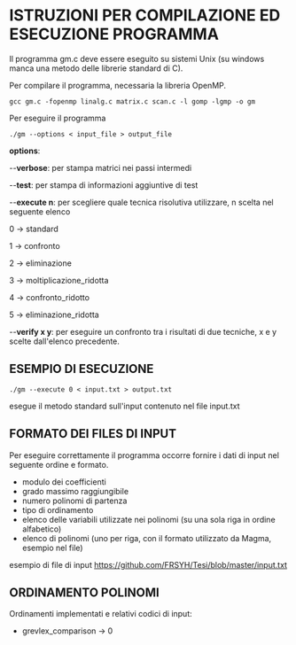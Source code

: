 # ISTRUZIONI PER COMPILAZIONE ED ESECUZIONE PROGRAMMA

Il programma gm.c deve essere eseguito su sistemi Unix (su windows manca una metodo delle librerie standard di C).


Per compilare il programma, necessaria la libreria OpenMP.

`gcc gm.c -fopenmp linalg.c matrix.c scan.c -l gomp -lgmp -o gm`

Per eseguire il programma

`./gm --options < input_file > output_file`


**options**:

--**verbose**: per stampa matrici nei passi intermedi

--**test**: per stampa di informazioni aggiuntive di test

--**execute n**: per scegliere quale tecnica risolutiva utilizzare, n scelta nel seguente elenco

0 -> standard

1 -> confronto

2 -> eliminazione

3 -> moltiplicazione_ridotta

4 -> confronto_ridotto

5 -> eliminazione_ridotta


--**verify x y**: per eseguire un confronto tra i risultati di due tecniche, x e y scelte dall'elenco precedente. 


## ESEMPIO DI ESECUZIONE

`./gm --execute 0 < input.txt > output.txt`

esegue il metodo standard sull'input contenuto nel file input.txt



## FORMATO DEI FILES DI INPUT

Per eseguire correttamente il programma occorre fornire i dati di input nel seguente ordine e formato.
- modulo dei coefficienti
- grado massimo raggiungibile
- numero polinomi di partenza
- tipo di ordinamento
- elenco delle variabili utilizzate nei polinomi (su una sola riga in ordine alfabetico)
- elenco di polinomi (uno per riga, con il formato utilizzato da Magma, esempio nel file)

esempio di file di input https://github.com/FRSYH/Tesi/blob/master/input.txt


## ORDINAMENTO POLINOMI

Ordinamenti implementati e relativi codici di input:
- grevlex_comparison -> 0


















